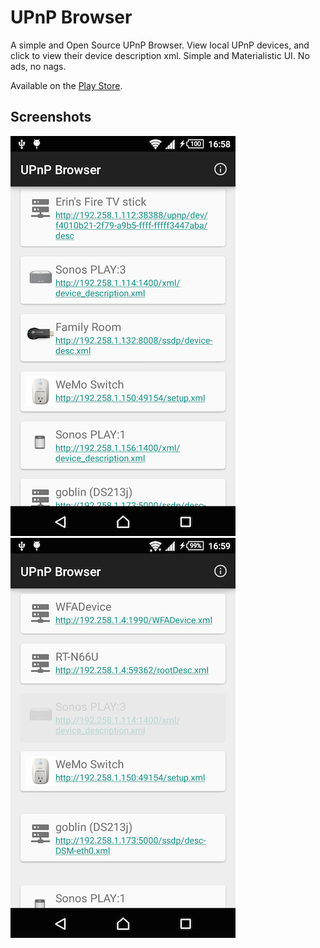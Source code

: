 UPnP Browser
============

A simple and Open Source UPnP Browser. View local UPnP devices, and click to view their
device description xml. Simple and Materialistic UI. No ads, no nags.

Available on the [Play Store][1].

Screenshots
-----------

![Screenshot](/resources/screenshot1-360.png?raw=true)
![Screenshot](/resources/screenshot2-360.png?raw=true)

 [1]: https://play.google.com/store/apps/details?id=com.dgmltn.upnpbrowser
